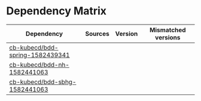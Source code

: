 # Dependency Matrix

Dependency | Sources | Version | Mismatched versions
---------- | ------- | ------- | -------------------
[cb-kubecd/bdd-spring-1582439341](https://github.com/cb-kubecd/bdd-spring-1582439341.git) |  | []() | 
[cb-kubecd/bdd-nh-1582441063](https://github.com/cb-kubecd/bdd-nh-1582441063.git) |  | []() | 
[cb-kubecd/bdd-sbhg-1582441063](https://github.com/cb-kubecd/bdd-sbhg-1582441063.git) |  | []() | 
